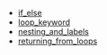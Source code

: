 - [if_else](if_else/README.md)
- [loop_keyword](loop_keyword/README.md)
- [nesting_and_labels](nesting_and_labels/README.md)
- [returning_from_loops](returning_from_loops/README.md)